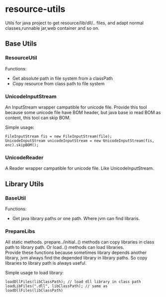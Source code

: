 # resource-utils
Utils for java project to get resource/lib/dll/.. files, and adapt normal classes,runnable jar,web container and so on.


## Base Utils

### ResourceUtil
Functions:

- Get absolute path in file system from a classPath
- Copy resource from class path to file system

### UnicodeInputStream
An InputStream wrapper campatible for unicode file. Provide this tool because some unicode file have BOM header, but java base io read BOM as content, this tool can skip BOM.

Simple usage:

    FileInputStream fis = new FileInputStream(file);
    UnicodeInputStream unicodeInputStream = new UnicodeInputStream(fis, enc).skipBOM();
	

### UnicodeReader
A Reader wrapper campatible for unicode file. Like UnicodeInputStream.


## Library Utils

### BaseUtil
Functions:
- Get java library paths or one path. Where jvm can find libraris.

### PrepareLibs
All static methods. prepare../initial..() methods can copy libraries in class path to library path. Or load..() methods can load libraries.  
Provide these functions because sometimes library depends another library, jvm always find the depended library in library paths. So copy libraries to library path is always useful.

Simple usage to load library:

    loadDllFiles(libClassPath); // load dll library in class path
    loadLibFiles(".dll", libClassPath); // same as loadDllFiles(libClassPath)